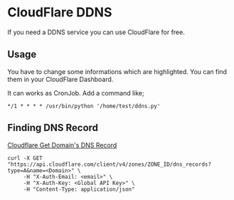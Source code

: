 # CloudFlare DDNS
If you need a DDNS service you can use CloudFlare for free.

## Usage
You have to change some informations which are highlighted. You can find them in your CloudFlare Dashboard.

It can works as CronJob. Add a command like;

`*/1 * * * * /usr/bin/python '/home/test/ddns.py'`

## Finding DNS Record

[Cloudflare Get Domain's DNS Record]('https://gist.github.com/buraksakalli/410ccb26cdb1ad168ede3bd6377128eb')

```
curl -X GET "https://api.cloudflare.com/client/v4/zones/ZONE_ID/dns_records?type=A&name=<Domain>" \
     -H "X-Auth-Email: <email>" \
     -H "X-Auth-Key: <Global API Key>" \
     -H "Content-Type: application/json"
```